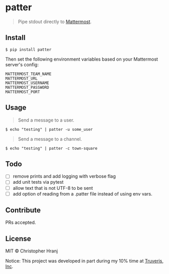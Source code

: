 # patter

> Pipe stdout directly to [Mattermost](https://mattermost.com/).

## Install

```
$ pip install patter
```

Then set the following environment variables based on your Mattermost server's config:
```
MATTERMOST_TEAM_NAME
MATTERMOST_URL
MATTERMOST_USERNAME
MATTERMOST_PASSWORD
MATTERMOST_PORT
```

## Usage

> Send a message to a user.
```
$ echo "testing" | patter -u some_user
```

> Send a message to a channel.
```
$ echo "testing" | patter -c town-square
```

## Todo
- [ ] remove prints and add logging with verbose flag
- [ ] add unit tests via pytest
- [ ] allow text that is not UTF-8 to be sent
- [ ] add option of reading from a .patter file instead of using env vars.

## Contribute

PRs accepted.

## License

MIT © Christopher Hranj

Notice: This project was developed in part during my 10% time at [Truveris, Inc](https://www.truveris.com/).
